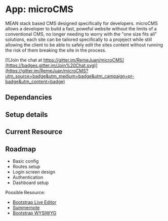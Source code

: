 # App: microCMS

MEAN stack based CMS designed specifically for developers. 
microCMS allows a developer to build a fast, poweful website without the limits
of a conventional CMS, no longer needing to worry with the "one size fits all"
solutions, each site can be tailored specifically to a projeject while still
allowing the client to be able to safely edit the sites content without running
the risk of them breaking the site in the process.

[![Join the chat at https://gitter.im/RemeJuan/microCMS](https://badges.gitter.im/Join%20Chat.svg)](https://gitter.im/RemeJuan/microCMS?utm_source=badge&utm_medium=badge&utm_campaign=pr-badge&utm_content=badge)

## Dependancies

## Setup details

## Current Resource

## Roadmap
* Basic config
* Routes setup
* Login screen design
* Authentication
* Dashboard setup


Possible Resource:

* [Bootstrap Live Editor](http://innovastudio.com/BootstrapLiveEditor/index.html)
* [Summernote](http://summernote.org/#/)
* [Bootstrap WYSIWYG](https://mindmup.github.io/bootstrap-wysiwyg/)